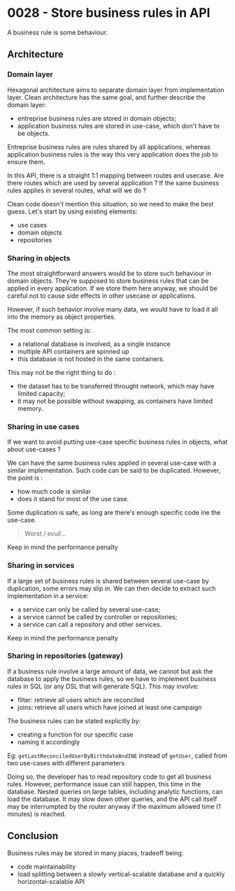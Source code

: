 # 0028 - Store business rules in API

A business rule is some behaviour.

## Architecture

### Domain layer
Hexagonal architecture aims to separate domain layer from implementation layer.
Clean architecture has the same goal, and further describe the domain layer:
- entreprise business rules are stored in domain objects;
- application business rules are stored in use-case, which don't have to be objects.

Entreprise business rules are rules shared by all applications, whereas
application business rules is the way this very application does the job to 
ensure them.

In this API, there is a straight 1:1 mapping between routes and usecase.
Are there routes which are used by several application ? 
If the same business rules applies in several routes, what will we do ?

Clean code doesn't mention this situation, so we need to make the best guess.
Let's start by using existing elements:
- use cases
- domain objects
- repositories

### Sharing in objects

The most straightforward answers would be to store such behaviour in domain objects.
They're supposed to store business rules that can be applied in every application.
If we store them here anyway, we should be careful not to cause side effects in other
usecase or applications.

However, if such behavior involve many data, we would have to load it all into the
memory as object properties.

The most common setting is:
- a relational database is involved, as a single instance
- multiple API containers are spinned up 
- this database is not hosted in the same containers.

This may not be the right thing to do :
- the dataset has to be transferred throught network, which may have limited capacity;
- it may not be possible without swapping, as containers have limited memory.


### Sharing in use cases

If we want to avoid putting use-case specific business rules in objects, what about use-cases ?

We can have the same business rules applied in several use-case with a similar implementation.
Such code can be said to be duplicated. However, the point is :
- how much code is similar
- does it stand for most of the use case.

Some duplication is safe, as long are there's enough specific code ine the use-case. 
> Worst / evuil...

Keep in mind the performance penalty

### Sharing in services 

If a large set of business rules is shared between several use-case by duplication, some 
errors may slip in. We can then decide to extract such implementation in a service:
- a service can only be called by several use-case;
- a service cannot be called by controller or repositories;
- a service can call a repository and other services.

Keep in mind the performance penalty

### Sharing in repositories (gateway)

If a business rule involve a large amount of data, we cannot but ask the database to apply the 
business rules, so we have to implement business rules in SQL (or any DSL that will generate SQL).
This may involve: 
- filter: retrieve all users which are reconciled
- joins:  retrieve all users which have joined at least one campaign

The business rules can be stated explicitly by:
- creating a function for our specific case 
- naming it accordingly

Eg: `getLastReconciledUserByBirthdateAndINE` instead of 
`getUser`, called from two use-cases with different parameters 

Doing so, the developer has to read repository code to get all business rules.
However, performance issue can still happen, this time in the database.
Nested queries on large tables, including analytic functions, can load the database.
It may slow down other queries, and the API call itself may be interrumpted by the router anyway
if the maximum allowed time (1 minutes) is reached.

## Conclusion
Business rules may be stored in many places, tradeoff being:
- code maintainability
- load splitting between a slowly vertical-scalable database and a quickly horizontal-scalable API
